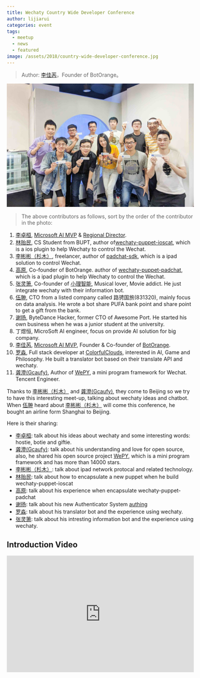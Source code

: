 ```yaml
---
title: Wechaty Country Wide Developer Conference
author: lijiarui
categories: event
tags:
  - meetup
  - news
  - featured
image: /assets/2018/country-wide-developer-conference.jpg
---
```


> Author: [李佳芮](https://github.com/lijiarui/)，Founder of BotOrange。

![Wechaty Contributors][contributors-image]

> The above contributors as follows, sort by the order of the contributor in the photo:

1. [李卓桓](https://github.com/huan), [Microsoft AI MVP](https://mvp.microsoft.com/en-us/PublicProfile/5003061) & [Regional Director](https://rd.microsoft.com/en-us/huan-li).
2. [林贻民](http://github.com/linyimin-bupt),  CS Student from BUPT, author of[wechaty-puppet-ioscat](https://github.com/linyimin-bupt/wechaty-puppet-ioscat), which is a ios plugin to help Wechaty to control the Wechat.
3. [李彬彬（杉木）](https://github.com/binsee/), freelancer, author of [padchat-sdk](github.com/binsee/padchat-sdk), which is a ipad solution to control Wechat.
4. [高原](https://github.com/windmemory), Co-founder of BotOrange. author of [wechaty-puppet-padchat](https://github.com/lijiarui/wechaty-puppet-padchat), which is a ipad plugin to help Wechaty to control the Wechat.
5. [张灵箫](https://github.com/judaschrist), Co-founder of [小理智能](http://xiaolizhuli.com), Musical lover, Movie addict. He just integrate wechaty with their information bot.
6. [伍翀](https://github.com/iyjian), CTO from a listed company called 路骋国旅(831320), mainly focus on data analysis. He wrote a bot share PUFA bank point and share point to get a gift from the bank.
7. [谢扬](https://github.com/leinue), ByteDance Hacker, former CTO of Awesome Port. He started his own business when he was a junior student at the university.
8. 丁煜恒, MicroSoft AI engineer, focus on provide AI solution for big company.
9. [李佳芮](https://github.com/lijiarui), [Microsoft AI MVP](https://mvp.microsoft.com/en-us/PublicProfile/5003226), Founder & Co-founder of [BotOrange](http://botorange.com).
10. [罗淼](https://github.com/bitwater), Full stack developer at [ColorfulClouds](http://caiyunapp.com/), interested in AI, Game and Philosophy. He built a translator bot based on their translate API and wechaty.
11. [龚澄(Gcaufy)](https://github.com/gcaufy), Author of [WePY](https://github.com/tencent/wepy), a mini program framework for Wechat. Tencent Engineer.

Thanks to [李彬彬（杉木）](https://github.com/binsee/) and [龚澄(Gcaufy)](https://github.com/gcaufy), they come to Beijing so we try to have this interesting meet-up, talking about wechaty ideas and chatbot. When [伍翀](https://github.com/iyjian) heard about [李彬彬（杉木）](https://github.com/binsee/) will come this conference, he bought an airline form Shanghai to Beijing.

Here is their sharing:

- [李卓桓](https://github.com/huan): talk about his ideas about wechaty and some interesting words: hostie, botie and giftie.
- [龚澄(Gcaufy)](https://github.com/gcaufy): talk about his understanding and love for open source, also, he shared his open source project [WePY](https://github.com/tencent/wepy), which is a mini program framework and has more than 14000 stars.
- [李彬彬（杉木）](https://github.com/binsee/): talk about ipad network protocal and related technology.
- [林贻民](http://github.com/linyimin-bupt): talk about how to encapsulate a new puppet when he build wechaty-puppet-ioscat
- [高原](https://github.com/windmemory): talk about his experience when encapsulate wechaty-puppet-padchat
- [谢扬](https://github.com/leinue): talk about his new Authenticator System [authing](https://authing.cn/)
- [罗淼](https://github.com/bitwater): talk about his translator bot and the experience using wechaty.
- [张灵箫](https://github.com/judaschrist): talk about his intresting information bot and the experience using wechaty.

## Introduction Video

<div class="video-container" style="
    position: relative;
    padding-bottom:56.25%;
    padding-top:30px;
    height:0;
    overflow:hidden;
">
<iframe width="560" height="315" src="https://www.youtube.com/embed/QhQPO_2bD48" frameborder="0" allowfullscreen="" style="
    position: absolute;
    top:0;
    left:0;
    width:100%;
    height:100%;
"></iframe></div>

[contributors-image]: /assets/2018/country-wide-developer-conference.jpg
